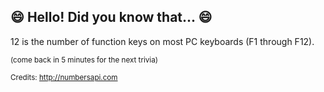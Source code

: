 ## :smile: Hello! Did you know that... :smile:
12 is the number of function keys on most PC keyboards (F1 through F12).

<sup>(come back in 5 minutes for the next trivia)</sup>


<sup>Credits: http://numbersapi.com</sup>
